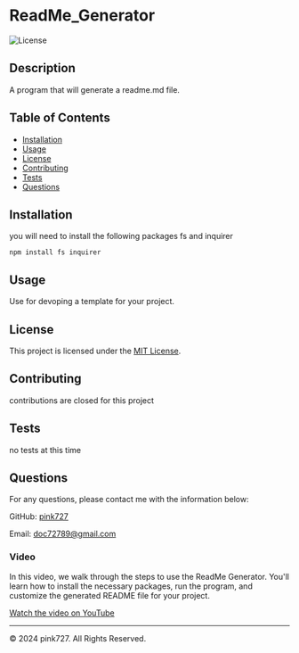 # ReadMe_Generator

![License](https://img.shields.io/badge/license-MIT-blue.svg)

## Description
A program that will generate a readme.md file.

## Table of Contents
- [Installation](#installation)
- [Usage](#usage)
- [License](#license)
- [Contributing](#contributing)
- [Tests](#tests)
- [Questions](#questions)

## Installation
you will need to install the following packages fs and inquirer

```
npm install fs inquirer
```

## Usage
Use for devoping a template for your project.

## License
This project is licensed under the [MIT License](https://opensource.org/license/mit).

## Contributing
contributions are closed for this project

## Tests
no tests at this time

## Questions
For any questions, please contact me with the information below:

GitHub: [pink727](https://github.com/pink727)

Email: doc72789@gmail.com

### Video

In this video, we walk through the steps to use the ReadMe Generator. You'll learn how to install the necessary packages, run the program, and customize the generated README file for your project.

[Watch the video on YouTube](https://www.youtube.com/watch?v=6zgwZ_W7wzk)

______________________________________
© 2024 pink727. All Rights Reserved.

